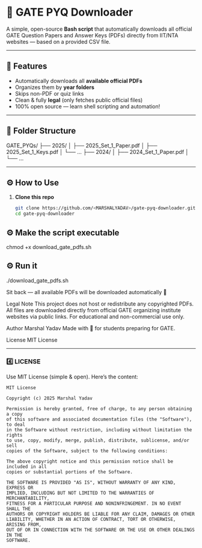# 🧠 GATE PYQ Downloader

A simple, open-source **Bash script** that automatically downloads all official GATE Question Papers and Answer Keys (PDFs) directly from IIT/NTA websites — based on a provided CSV file.

---

## 🚀 Features
- Automatically downloads all **available official PDFs**
- Organizes them by **year folders**
- Skips non-PDF or quiz links
- Clean & fully **legal** (only fetches public official files)
- 100% open source — learn shell scripting and automation!

---

## 📂 Folder Structure
GATE_PYQs/
├── 2025/
│ ├── 2025_Set_1_Paper.pdf
│ ├── 2025_Set_1_Keys.pdf
│ └── ...
├── 2024/
│ ├── 2024_Set_1_Paper.pdf
│ └── ...

---

## ⚙️ How to Use

1. **Clone this repo**
   ```bash
   git clone https://github.com/<MARSHALYADAV>/gate-pyq-downloader.git](https://github.com/MARSHALYADAV/gate-pyq-downloader.git
   cd gate-pyq-downloader


## ⚙️ Make the script executable
chmod +x download_gate_pdfs.sh


## ⚙️ Run it
./download_gate_pdfs.sh


Sit back — all available PDFs will be downloaded automatically 🎉

Legal Note
This project does not host or redistribute any copyrighted PDFs.
All files are downloaded directly from official GATE organizing institute websites via public links.
For educational and non-commercial use only.


Author
Marshal Yadav
Made with 💙 for students preparing for GATE.

License
MIT License

---

### 4️⃣ **LICENSE**
Use MIT License (simple & open). Here’s the content:

```text
MIT License

Copyright (c) 2025 Marshal Yadav

Permission is hereby granted, free of charge, to any person obtaining a copy
of this software and associated documentation files (the "Software"), to deal
in the Software without restriction, including without limitation the rights
to use, copy, modify, merge, publish, distribute, sublicense, and/or sell
copies of the Software, subject to the following conditions:

The above copyright notice and this permission notice shall be included in all
copies or substantial portions of the Software.

THE SOFTWARE IS PROVIDED "AS IS", WITHOUT WARRANTY OF ANY KIND, EXPRESS OR
IMPLIED, INCLUDING BUT NOT LIMITED TO THE WARRANTIES OF MERCHANTABILITY,
FITNESS FOR A PARTICULAR PURPOSE AND NONINFRINGEMENT. IN NO EVENT SHALL THE
AUTHORS OR COPYRIGHT HOLDERS BE LIABLE FOR ANY CLAIM, DAMAGES OR OTHER
LIABILITY, WHETHER IN AN ACTION OF CONTRACT, TORT OR OTHERWISE, ARISING FROM,
OUT OF OR IN CONNECTION WITH THE SOFTWARE OR THE USE OR OTHER DEALINGS IN THE
SOFTWARE.

